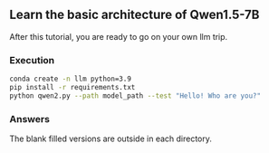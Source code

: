 ## Learn the basic architecture of Qwen1.5-7B
After this tutorial, you are ready to go on your own llm trip.

### Execution

```bash
conda create -n llm python=3.9
pip install -r requirements.txt
python qwen2.py --path model_path --test "Hello! Who are you?"
```

### Answers
The blank filled versions are outside in each directory.